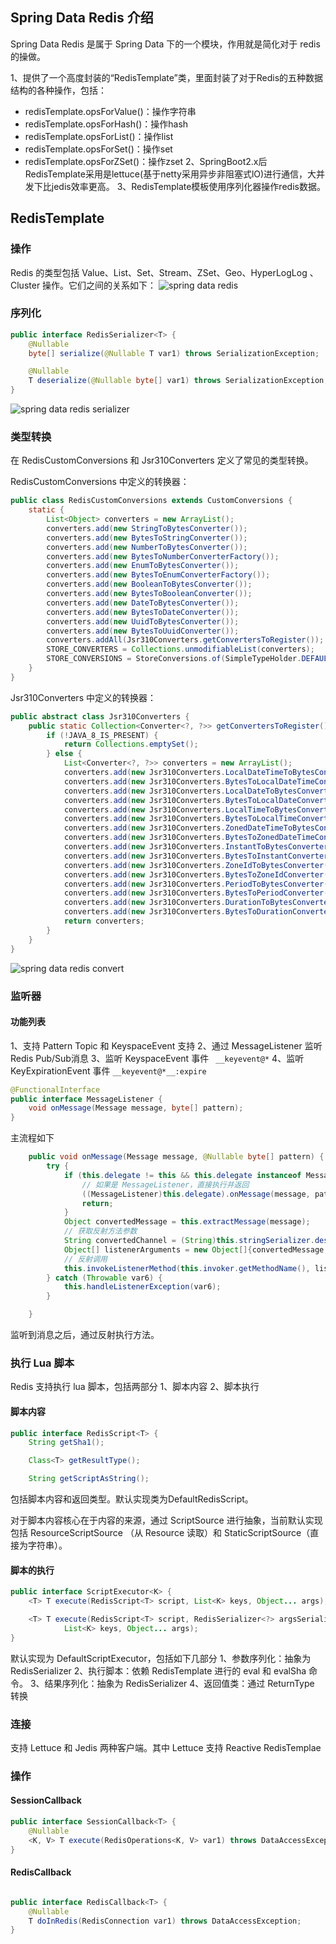 ## Spring Data Redis 介绍
Spring Data Redis 是属于 Spring Data 下的一个模块，作用就是简化对于 redis 的操做。

1、提供了一个高度封装的“RedisTemplate”类，里面封装了对于Redis的五种数据结构的各种操作，包括：
 - redisTemplate.opsForValue()：操作字符串
 - redisTemplate.opsForHash()：操作hash
 - redisTemplate.opsForList()：操作list
 - redisTemplate.opsForSet()：操作set
 - redisTemplate.opsForZSet()：操作zset
2、SpringBoot2.x后RedisTemplate采用是lettuce(基于netty采用异步非阻塞式lO)进行通信，大并发下比jedis效率更高。
3、RedisTemplate模板使用序列化器操作redis数据。


## RedisTemplate

### 操作
Redis 的类型包括 Value、List、Set、Stream、ZSet、Geo、HyperLogLog 、Cluster 操作。它们之间的关系如下：
![spring data redis](https://img-blog.csdnimg.cn/38a25f4c1c0a410682575ddffa176ed8.png#pic_center)

### 序列化

```java
public interface RedisSerializer<T> {
    @Nullable
    byte[] serialize(@Nullable T var1) throws SerializationException;

    @Nullable
    T deserialize(@Nullable byte[] var1) throws SerializationException;
}
```

![spring data redis serializer](https://img-blog.csdnimg.cn/ceaaa597150b4f5f9b311c7ab3896f4d.png)

### 类型转换
在 RedisCustomConversions 和 Jsr310Converters 定义了常见的类型转换。

RedisCustomConversions 中定义的转换器：
```java
public class RedisCustomConversions extends CustomConversions {
    static {
        List<Object> converters = new ArrayList();
        converters.add(new StringToBytesConverter());
        converters.add(new BytesToStringConverter());
        converters.add(new NumberToBytesConverter());
        converters.add(new BytesToNumberConverterFactory());
        converters.add(new EnumToBytesConverter());
        converters.add(new BytesToEnumConverterFactory());
        converters.add(new BooleanToBytesConverter());
        converters.add(new BytesToBooleanConverter());
        converters.add(new DateToBytesConverter());
        converters.add(new BytesToDateConverter());
        converters.add(new UuidToBytesConverter());
        converters.add(new BytesToUuidConverter());
        converters.addAll(Jsr310Converters.getConvertersToRegister());
        STORE_CONVERTERS = Collections.unmodifiableList(converters);
        STORE_CONVERSIONS = StoreConversions.of(SimpleTypeHolder.DEFAULT, STORE_CONVERTERS);
    }
}
```

Jsr310Converters 中定义的转换器：
```java
public abstract class Jsr310Converters {
    public static Collection<Converter<?, ?>> getConvertersToRegister() {
        if (!JAVA_8_IS_PRESENT) {
            return Collections.emptySet();
        } else {
            List<Converter<?, ?>> converters = new ArrayList();
            converters.add(new Jsr310Converters.LocalDateTimeToBytesConverter());
            converters.add(new Jsr310Converters.BytesToLocalDateTimeConverter());
            converters.add(new Jsr310Converters.LocalDateToBytesConverter());
            converters.add(new Jsr310Converters.BytesToLocalDateConverter());
            converters.add(new Jsr310Converters.LocalTimeToBytesConverter());
            converters.add(new Jsr310Converters.BytesToLocalTimeConverter());
            converters.add(new Jsr310Converters.ZonedDateTimeToBytesConverter());
            converters.add(new Jsr310Converters.BytesToZonedDateTimeConverter());
            converters.add(new Jsr310Converters.InstantToBytesConverter());
            converters.add(new Jsr310Converters.BytesToInstantConverter());
            converters.add(new Jsr310Converters.ZoneIdToBytesConverter());
            converters.add(new Jsr310Converters.BytesToZoneIdConverter());
            converters.add(new Jsr310Converters.PeriodToBytesConverter());
            converters.add(new Jsr310Converters.BytesToPeriodConverter());
            converters.add(new Jsr310Converters.DurationToBytesConverter());
            converters.add(new Jsr310Converters.BytesToDurationConverter());
            return converters;
        }
    }
}
```
![spring data redis convert](https://img-blog.csdnimg.cn/7b1add4299054ac7a48c5251db9ddc3c.png#pic_center)

### 监听器

#### 功能列表
1、支持 Pattern Topic 和 KeyspaceEvent 支持
2、通过 MessageListener 监听Redis Pub/Sub消息
3、监听 KeyspaceEvent  事件 ` __keyevent@*`
4、监听KeyExpirationEvent 事件	 `__keyevent@*__:expire`

```java
@FunctionalInterface
public interface MessageListener {
	void onMessage(Message message, byte[] pattern);
}
```

主流程如下
```java
    public void onMessage(Message message, @Nullable byte[] pattern) {
        try {
            if (this.delegate != this && this.delegate instanceof MessageListener) {
                // 如果是 MessageListener，直接执行并返回
                ((MessageListener)this.delegate).onMessage(message, pattern);
                return;
            }
            Object convertedMessage = this.extractMessage(message);
            // 获取反射方法参数
            String convertedChannel = (String)this.stringSerializer.deserialize(pattern);
            Object[] listenerArguments = new Object[]{convertedMessage, convertedChannel};
            // 反射调用
            this.invokeListenerMethod(this.invoker.getMethodName(), listenerArguments);
        } catch (Throwable var6) {
            this.handleListenerException(var6);
        }

    }
```
监听到消息之后，通过反射执行方法。

### 执行 Lua 脚本

Redis 支持执行 lua 脚本，包括两部分
1、脚本内容
2、脚本执行

#### 脚本内容
```java
public interface RedisScript<T> {
	String getSha1();

	Class<T> getResultType();

	String getScriptAsString();
```
包括脚本内容和返回类型。默认实现类为DefaultRedisScript。

对于脚本内容核心在于内容的来源，通过 ScriptSource 进行抽象，当前默认实现包括 ResourceScriptSource （从 Resource 读取）和 StaticScriptSource（直接为字符串）。

#### 脚本的执行
```java
public interface ScriptExecutor<K> {
	<T> T execute(RedisScript<T> script, List<K> keys, Object... args);

	<T> T execute(RedisScript<T> script, RedisSerializer<?> argsSerializer, RedisSerializer<T> resultSerializer,
			List<K> keys, Object... args);
}
```
默认实现为 DefaultScriptExecutor，包括如下几部分
1、参数序列化：抽象为 RedisSerializer
2、执行脚本：依赖 RedisTemplate 进行的 eval 和 evalSha 命令。
3、结果序列化：抽象为 RedisSerializer
4、返回值类：通过 ReturnType 转换




### 连接
支持 Lettuce 和 Jedis 两种客户端。其中 Lettuce 支持 Reactive RedisTemplae
### 操作

#### SessionCallback
```java
public interface SessionCallback<T> {
    @Nullable
    <K, V> T execute(RedisOperations<K, V> var1) throws DataAccessException;
}
```
#### RedisCallback

```java

public interface RedisCallback<T> {
    @Nullable
    T doInRedis(RedisConnection var1) throws DataAccessException;
}
```